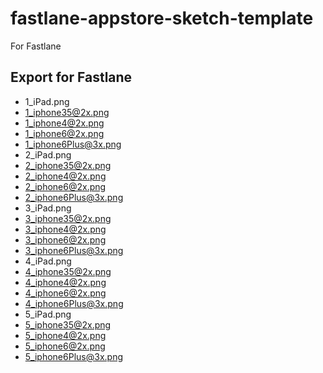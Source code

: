 # fastlane-appstore-sketch-template

For Fastlane

## Export for Fastlane

- 1_iPad.png
- 1_iphone35@2x.png
- 1_iphone4@2x.png
- 1_iphone6@2x.png
- 1_iphone6Plus@3x.png
- 2_iPad.png
- 2_iphone35@2x.png
- 2_iphone4@2x.png
- 2_iphone6@2x.png
- 2_iphone6Plus@3x.png
- 3_iPad.png
- 3_iphone35@2x.png
- 3_iphone4@2x.png
- 3_iphone6@2x.png
- 3_iphone6Plus@3x.png
- 4_iPad.png
- 4_iphone35@2x.png
- 4_iphone4@2x.png
- 4_iphone6@2x.png
- 4_iphone6Plus@3x.png
- 5_iPad.png
- 5_iphone35@2x.png
- 5_iphone4@2x.png
- 5_iphone6@2x.png
- 5_iphone6Plus@3x.png
